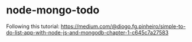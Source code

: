 # node-mongo-todo

Following this tutorial: https://medium.com/@diogo.fg.pinheiro/simple-to-do-list-app-with-node-js-and-mongodb-chapter-1-c645c7a27583